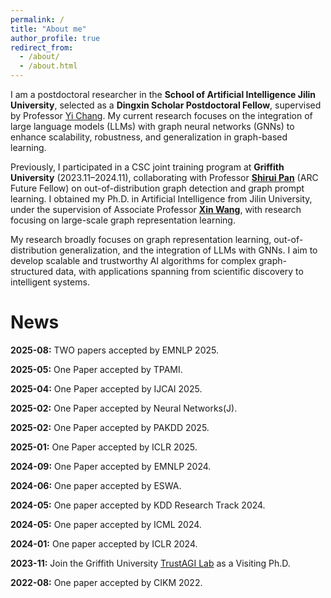 ```yaml
---
permalink: /
title: "About me"
author_profile: true
redirect_from: 
  - /about/
  - /about.html
---
```


I am a postdoctoral researcher in the **School of Artificial Intelligence Jilin University**, selected as a **Dingxin Scholar Postdoctoral Fellow**, supervised by Professor [Yi Chang](http://yichang-cs.com/). My current research focuses on the integration of large language models (LLMs) with graph neural networks (GNNs) to enhance scalability, robustness, and generalization in graph-based learning.

Previously, I participated in a CSC joint training program at **Griffith University** (2023.11–2024.11), collaborating with Professor [**Shirui Pan**](https://trust-agi.github.io/author/shirui-pan/) (ARC Future Fellow) on out-of-distribution graph detection and graph prompt learning. I obtained my Ph.D. in Artificial Intelligence from Jilin University, under the supervision of Associate Professor [**Xin Wang**](https://xinwangjlu.github.io/), with research focusing on large-scale graph representation learning.

My research broadly focuses on graph representation learning, out-of-distribution generalization, and the integration of LLMs with GNNs. I aim to develop scalable and trustworthy AI algorithms for complex graph-structured data, with applications spanning from scientific discovery to intelligent systems.


News
=====
**2025-08:** TWO papers accepted by EMNLP 2025.

**2025-05:** One Paper accepted by TPAMI.

**2025-04:** One Paper accepted by IJCAI 2025.

**2025-02:** One Paper accepted by Neural Networks(J).

**2025-02:** One Paper accepted by PAKDD 2025.

**2025-01:** One Paper accepted by ICLR 2025.

**2024-09:** One Paper accepted by EMNLP 2024.

**2024-06:** One paper accepted by ESWA.

**2024-05:** One paper accepted by KDD Research Track 2024.

**2024-05:** One paper accepted by ICML 2024.

**2024-01:** One paper accepted by ICLR 2024.

**2023-11:** Join the Griffith University [TrustAGI Lab](https://trust-agi.github.io/) as a Visiting Ph.D.

**2022-08:** One paper accepted by CIKM 2022.



